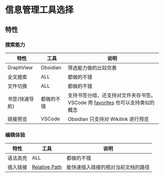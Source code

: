 # 信息管理工具选择
## 特性

### 搜索能力
| 特性 | 工具 | 说明 |
| --- | --- | --- |
| GraphView  | Obsidian | 筛选能力做的比较完善  |
| 全文搜索 | ALL | 都做的不错 |
| 文件切换 | ALL | 都做的不错 |
| 书签(快速导航) | 都做的不错 | 支持书签分组，还支持对文件夹存书签。VSCode 用 [favorites](../../../2-tool/coding/ide/vscode/plugins/favorites.md) 也可以支持类似的概念 |
| 链接预览 | VSCode | Obsidian 只支持对 Wikilink 进行预览 |



### 编辑体验
| 特性 | 工具 | 说明 |
| --- | --- | --- |
| 语法高亮 | ALL | 都做的不错 |
| 插入链接 | [Relative Path](../../../2-tool/coding/ide/vscode/plugins/relative-path.md) | 能快速插入链接的相对当前文档的路径 |




